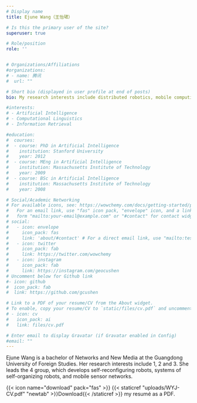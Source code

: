 ```yaml
---
# Display name
title: Ejune Wang（王怡珺）

# Is this the primary user of the site?
superuser: true

# Role/position
role: ''


# Organizations/Affiliations
#organizations:
# - name: 腾讯
#  url: ""

# Short bio (displayed in user profile at end of posts)
bio: My research interests include distributed robotics, mobile computing and programmable matter.

#interests:
# - Artificial Intelligence
# - Computational Linguistics
# - Information Retrieval

#education:
#  courses:
#  - course: PhD in Artificial Intelligence
#    institution: Stanford University
#    year: 2012
#  - course: MEng in Artificial Intelligence
#    institution: Massachusetts Institute of Technology
#    year: 2009
#  - course: BSc in Artificial Intelligence
#    institution: Massachusetts Institute of Technology
#    year: 2008

# Social/Academic Networking
# For available icons, see: https://wowchemy.com/docs/getting-started/page-builder/#icons
#   For an email link, use "fas" icon pack, "envelope" icon, and a link in the
#   form "mailto:your-email@example.com" or "#contact" for contact widget.
# social:
#   - icon: envelope
#     icon_pack: fas
#     link: 'about/#contact' # For a direct email link, use "mailto:test@example.org".
#   - icon: twitter
#     icon_pack: fab
#     link: https://twitter.com/wowchemy
#   - icon: instagram
#     icon_pack: fab
#     link: https://instagram.com/geocushen
# Uncomment below for Github link
#- icon: github
#  icon_pack: fab
#  link: https://github.com/gcushen

# Link to a PDF of your resume/CV from the About widget.
# To enable, copy your resume/CV to `static/files/cv.pdf` and uncomment the lines below.
# - icon: cv
#   icon_pack: ai
#   link: files/cv.pdf

# Enter email to display Gravatar (if Gravatar enabled in Config)
#email: ""
---
```


Ejune Wang is a bachelor of Networks and New Media at the Guangdong University of Foreign Studies. Her research interests include 1, 2 and 3. She leads the 4 group, which develops self-reconfiguring robots, systems of self-organizing robots, and mobile sensor networks.

{{< icon name="download" pack="fas" >}} {{< staticref "uploads/WYJ-CV.pdf" "newtab" >}}Download{{< /staticref >}} my resumé as a PDF.
